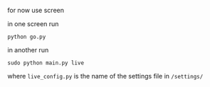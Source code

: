 
for now use screen

in one screen run
```shell
python go.py
```

in another run
```shell
sudo python main.py live
```

where `live_config.py` is the name of the settings file in `/settings/`
